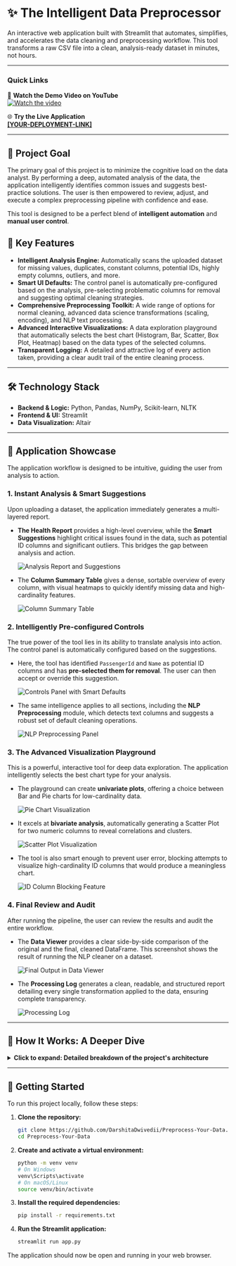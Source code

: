 # ✨ The Intelligent Data Preprocessor

An interactive web application built with Streamlit that automates, simplifies, and accelerates the data cleaning and preprocessing workflow. This tool transforms a raw CSV file into a clean, analysis-ready dataset in minutes, not hours.

---

### **Quick Links**

🎥 **Watch the Demo Video on YouTube**
<br>
[![Watch the video](https://img.youtube.com/vi/dQw4w9WgXcQ/0.jpg)](https://YOUR-YOUTUBE-LINK)

🌐 **Try the Live Application**
<br>
[**[YOUR-DEPLOYMENT-LINK]**](https://preprocess-your-data.streamlit.app/)

---

## 🎯 Project Goal

The primary goal of this project is to minimize the cognitive load on the data analyst. By performing a deep, automated analysis of the data, the application intelligently identifies common issues and suggests best-practice solutions. The user is then empowered to review, adjust, and execute a complex preprocessing pipeline with confidence and ease.

This tool is designed to be a perfect blend of **intelligent automation** and **manual user control**.

## 🚀 Key Features

-   **Intelligent Analysis Engine:** Automatically scans the uploaded dataset for missing values, duplicates, constant columns, potential IDs, highly empty columns, outliers, and more.
-   **Smart UI Defaults:** The control panel is automatically pre-configured based on the analysis, pre-selecting problematic columns for removal and suggesting optimal cleaning strategies.
-   **Comprehensive Preprocessing Toolkit:** A wide range of options for normal cleaning, advanced data science transformations (scaling, encoding), and NLP text processing.
-   **Advanced Interactive Visualizations:** A data exploration playground that automatically selects the best chart (Histogram, Bar, Scatter, Box Plot, Heatmap) based on the data types of the selected columns.
-   **Transparent Logging:** A detailed and attractive log of every action taken, providing a clear audit trail of the entire cleaning process.

---

## 🛠️ Technology Stack

-   **Backend & Logic:** Python, Pandas, NumPy, Scikit-learn, NLTK
-   **Frontend & UI:** Streamlit
-   **Data Visualization:** Altair

---

## 📸 Application Showcase

The application workflow is designed to be intuitive, guiding the user from analysis to action.

### 1. Instant Analysis & Smart Suggestions

Upon uploading a dataset, the application immediately generates a multi-layered report.

-   **The Health Report** provides a high-level overview, while the **Smart Suggestions** highlight critical issues found in the data, such as potential ID columns and significant outliers. This bridges the gap between analysis and action.

    <!-- Use the screenshot named: showcase-report.png -->
    ![Analysis Report and Suggestions](screenshots/Smart_Suggestions.png)

-   The **Column Summary Table** gives a dense, sortable overview of every column, with visual heatmaps to quickly identify missing data and high-cardinality features.

    <!-- Use the screenshot named: showcase-summary-table.png -->
    ![Column Summary Table](screenshots/Summary.png)

### 2. Intelligently Pre-configured Controls

The true power of the tool lies in its ability to translate analysis into action. The control panel is automatically configured based on the suggestions.

-   Here, the tool has identified `PassengerId` and `Name` as potential ID columns and has **pre-selected them for removal**. The user can then accept or override this suggestion.

    <!-- Use the screenshot named: showcase-controls.png -->
    ![Controls Panel with Smart Defaults](screenshots/normal.png)

-   The same intelligence applies to all sections, including the **NLP Preprocessing** module, which detects text columns and suggests a robust set of default cleaning operations.

    <!-- Use the screenshot named: showcase-nlp.png -->
    ![NLP Preprocessing Panel](screenshots/NLP.png)

### 3. The Advanced Visualization Playground

This is a powerful, interactive tool for deep data exploration. The application intelligently selects the best chart type for your analysis.

-   The playground can create **univariate plots**, offering a choice between Bar and Pie charts for low-cardinality data.

    <!-- Use the screenshot named: showcase-pie-chart.png -->
    ![Pie Chart Visualization](screenshots/Visualisation-1.1.png)

-   It excels at **bivariate analysis**, automatically generating a Scatter Plot for two numeric columns to reveal correlations and clusters.

    <!-- Use the screenshot named: showcase-scatter-plot.png -->
    ![Scatter Plot Visualization](screenshots/Visualisation-2.png)

-   The tool is also smart enough to prevent user error, blocking attempts to visualize high-cardinality ID columns that would produce a meaningless chart.

    <!-- Use the screenshot named: showcase-id-blocking.png -->
    ![ID Column Blocking Feature](screenshots/Visualisation-0.png)

### 4. Final Review and Audit

After running the pipeline, the user can review the results and audit the entire workflow.

-   The **Data Viewer** provides a clear side-by-side comparison of the original and the final, cleaned DataFrame. This screenshot shows the result of running the NLP cleaner on a dataset.

    <!-- Use the screenshot named: showcase-data-viewer.png -->
    ![Final Output in Data Viewer](screenshots/Transformed.png)

-   The **Processing Log** generates a clean, readable, and structured report detailing every single transformation applied to the data, ensuring complete transparency.

    <!-- Use the screenshot named: showcase-log.png -->
    ![Processing Log](screenshots/log.png)

---

## 📖 How It Works: A Deeper Dive

<details>
<summary><strong>Click to expand: Detailed breakdown of the project's architecture</strong></summary>

The project is structured into several modular Python scripts, each with a specific responsibility.

-   **`app.py` - The Core Application:** Runs the Streamlit web app, handles the UI layout, session state, and the overall workflow logic. It contains the "execution engine" and the advanced visualization logic.

-   **`analysis.py` - The Brains:** Contains the `generate_full_analysis` function. It takes a raw DataFrame, performs a deep statistical analysis using a series of heuristics (e.g., uniqueness ratio for ID detection), and returns a comprehensive dictionary that drives the entire UI.

-   **`normal_preprocessing.py` - The Basic Toolkit:** Contains functions for fundamental data cleaning tasks, relying on efficient, built-in Pandas methods.

-   **`ds_preprocessing.py` - The Advanced Toolkit:** Leverages Scikit-learn for more advanced, machine learning-oriented preprocessing like scaling, encoding, and feature selection.

-   **`nlp_preprocessing.py` - The Text Specialist:** Uses NLTK and Regular Expressions to provide a standard pipeline for cleaning text data.

</details>

---

## 🏁 Getting Started

To run this project locally, follow these steps:

1.  **Clone the repository:**
    ```bash
    git clone https://github.com/DarshitaDwivedii/Preprocess-Your-Data.git
    cd Preprocess-Your-Data
    ```

2.  **Create and activate a virtual environment:**
    ```bash
    python -m venv venv
    # On Windows
    venv\Scripts\activate
    # On macOS/Linux
    source venv/bin/activate
    ```

3.  **Install the required dependencies:**
    ```bash
    pip install -r requirements.txt
    ```

4.  **Run the Streamlit application:**
    ```bash
    streamlit run app.py
    ```

The application should now be open and running in your web browser.
